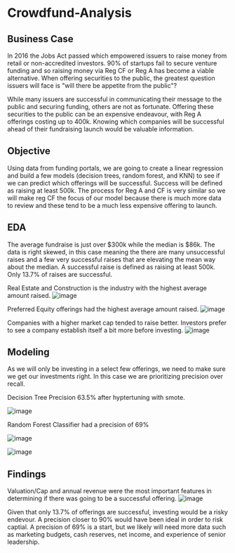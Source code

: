 # Crowdfund-Analysis
## Business Case

In 2016 the Jobs Act passed which empowered issuers to raise money from retail or non-accredited investors. 90% of startups fail to secure venture funding and so raising money via Reg CF or Reg A has become a viable alternative.  When offering securities to the public, the greatest question issuers will face is "will there be appetite from the public"?

While many issuers are successful in communicating their message to the public and securing funding, others are not as fortunate.  Offering these securities to the public can be an expensive endeavour, with Reg A offerings costing up to 400k.  Knowing which companies will be successful ahead of their fundraising launch would be valuable information.

## Objective

Using data from funding portals, we are going to create a linear regression and build a few models (decision trees, random forest, and KNN) to see if we can predict which offerings will be successful. Success will be defined as raising at least 500k. The process for Reg A and CF is very similar so we will make reg CF the focus of our model because there is much more data to review and these tend to be a much less expensive offering to launch.

## EDA

The average fundraise is just over $300k while the median is $86k.  The data is right skewed, in this case meaning the there are many unsuccessful raises and a few very successful raises that are elevating the mean way about the median.  A successful raise is defined as raising at least 500k.  Only 13.7% of raises are successful.

Real Estate and Construction is the industry with the highest average amount raised.
![image](https://user-images.githubusercontent.com/106030704/226997011-d148b49f-2680-4c1d-9c6a-ae6424b2cc59.png)

Preferred Equity offerings had the highest average amount raised.
![image](https://user-images.githubusercontent.com/106030704/226997475-4ec0db63-5336-4e57-9b33-502cfe3ca856.png)

Companies with a higher market cap tended to raise better.  Investors prefer to see a company establish itself a bit more before investing.
![image](https://user-images.githubusercontent.com/106030704/226997378-0fff6996-9837-4d25-947d-f9d0a6ec633d.png)

## Modeling

As we will only be investing in a select few offerings, we need to make sure we get our investments right.  In this case we are prioritizing precision over recall.

Decision Tree Precision 63.5% after hyptertuning with smote.

![image](https://user-images.githubusercontent.com/106030704/226997650-8e0227d9-86d8-4fe5-8a55-6d7030182e2c.png)

Random Forest Classifier had a precision of 69%

![image](https://user-images.githubusercontent.com/106030704/226999023-728d69f3-c826-496b-a16a-26ba1371cc93.png)


![image](https://user-images.githubusercontent.com/106030704/226998301-17411eff-edf3-4d1f-ba83-d75d67701b6b.png)

## Findings

Valuation/Cap and annual revenue were the most important features in determining if there was going to be a successful offering.
![image](https://user-images.githubusercontent.com/106030704/226998562-4ad6c672-0dfa-49b3-a325-b77223759cad.png)

Given that only 13.7% of offerings are successful, investing would be a risky endevour.  A precision closer to 90% would have been ideal in order to risk captial.  A precision of 69% is a start, but we likely will need more data such as marketing budgets, cash reserves, net income, and experience of senior leadership.
